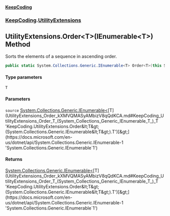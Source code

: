 #### [KeepCoding](index.md 'index')
### [KeepCoding](KeepCoding.md 'KeepCoding').[UtilityExtensions](UtilityExtensions.md 'KeepCoding.UtilityExtensions')
## UtilityExtensions.Order&lt;T&gt;(IEnumerable&lt;T&gt;) Method
Sorts the elements of a sequence in ascending order.
```csharp
public static System.Collections.Generic.IEnumerable<T> Order<T>(this System.Collections.Generic.IEnumerable<T> source);
```
#### Type parameters
<a name='KeepCoding_UtilityExtensions_Order_T_(System_Collections_Generic_IEnumerable_T_)_T'></a>
`T`  
  
#### Parameters
<a name='KeepCoding_UtilityExtensions_Order_T_(System_Collections_Generic_IEnumerable_T_)_source'></a>
`source` [System.Collections.Generic.IEnumerable&lt;](https://docs.microsoft.com/en-us/dotnet/api/System.Collections.Generic.IEnumerable-1 'System.Collections.Generic.IEnumerable`1')[T](UtilityExtensions_Order_kXMVQMASyAMbizV8qQdKCA.md#KeepCoding_UtilityExtensions_Order_T_(System_Collections_Generic_IEnumerable_T_)_T 'KeepCoding.UtilityExtensions.Order&lt;T&gt;(System.Collections.Generic.IEnumerable&lt;T&gt;).T')[&gt;](https://docs.microsoft.com/en-us/dotnet/api/System.Collections.Generic.IEnumerable-1 'System.Collections.Generic.IEnumerable`1')  
  
#### Returns
[System.Collections.Generic.IEnumerable&lt;](https://docs.microsoft.com/en-us/dotnet/api/System.Collections.Generic.IEnumerable-1 'System.Collections.Generic.IEnumerable`1')[T](UtilityExtensions_Order_kXMVQMASyAMbizV8qQdKCA.md#KeepCoding_UtilityExtensions_Order_T_(System_Collections_Generic_IEnumerable_T_)_T 'KeepCoding.UtilityExtensions.Order&lt;T&gt;(System.Collections.Generic.IEnumerable&lt;T&gt;).T')[&gt;](https://docs.microsoft.com/en-us/dotnet/api/System.Collections.Generic.IEnumerable-1 'System.Collections.Generic.IEnumerable`1')  
